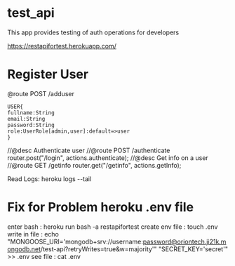 # test_api

This app provides testing of auth operations for developers

https://restapifortest.herokuapp.com/

# Register User

@route POST /adduser

    USER{
    fullname:String
    email:String
    password:String
    role:UserRole[admin,user]:default=>user
    }

//@desc Authenticate user
//@route POST /authenticate
router.post("/login", actions.authenticate);
//@desc Get info on a user
//@route GET /getinfo
router.get("/getinfo", actions.getInfo);

Read Logs: heroku logs --tail

# Fix for Problem heroku .env file

enter bash : heroku run bash -a restapifortest
create env file : touch .env
write in file : echo "MONGOOSE_URI='mongodb+srv://username:password@oriontech.ji21k.mongodb.net/test-api?retryWrites=true&w=majority'" "SECRET_KEY='secret'" >> .env
see file : cat .env
